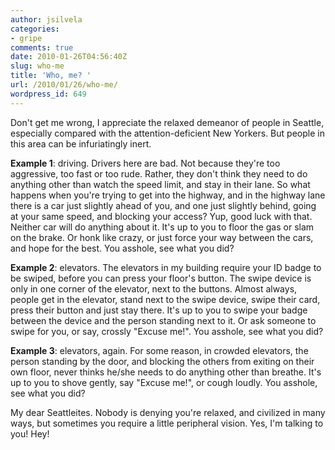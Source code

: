 ```yaml
---
author: jsilvela
categories:
- gripe
comments: true
date: 2010-01-26T04:56:40Z
slug: who-me
title: 'Who, me? '
url: /2010/01/26/who-me/
wordpress_id: 649
---
```


Don't get me wrong, I appreciate the relaxed demeanor of people in Seattle, especially compared with the attention-deficient New Yorkers. But people in this area can be infuriatingly inert.

**Example 1**: driving. Drivers here are bad. Not because they're too aggressive, too fast or too rude. Rather, they don't think they need to do anything other than watch the speed limit, and stay in their lane.
So what happens when you're trying to get into the highway, and in the highway lane there is a car just slightly ahead of you, and one just slightly behind, going at your same speed, and blocking your access?
Yup, good luck with that. Neither car will do anything about it. It's up to you to floor the gas or slam on the brake. Or honk like crazy, or just force your way between the cars, and hope for the best. You asshole, see what you did?

**Example 2**: elevators. The elevators in my building require your ID badge to be swiped, before you can press your floor's button. The swipe device is only in one corner of the elevator, next to the buttons. Almost always, people get in the elevator, stand next to the swipe device, swipe their card, press their button and just stay there. It's up to you to swipe your badge between the device and the person standing next to it. Or ask someone to swipe for you, or say, crossly "Excuse me!". You asshole, see what you did?

**Example 3**: elevators, again. For some reason, in crowded elevators, the person standing by the door, and blocking the others from exiting on their own floor, never thinks he/she needs to do anything other than breathe. It's up to you to shove gently, say "Excuse me!", or cough loudly. You asshole, see what you did?

My dear Seattleites. Nobody is denying you're relaxed, and civilized in many ways, but sometimes you require a little peripheral vision. Yes, I'm talking to you! Hey!
